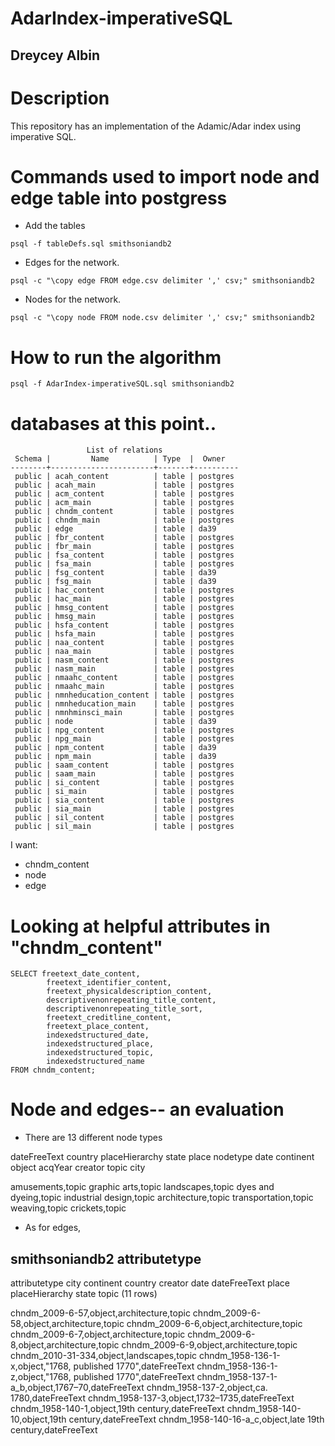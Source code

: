 # AdarIndex-imperativeSQL
## Dreycey Albin

# Description
This repository has an implementation of the Adamic/Adar index using imperative SQL.

# Commands used to import node and edge table into postgress

* Add the tables 
```
psql -f tableDefs.sql smithsoniandb2
```
* Edges for the network. 
```
psql -c "\copy edge FROM edge.csv delimiter ',' csv;" smithsoniandb2
```
* Nodes for the network.
```
psql -c "\copy node FROM node.csv delimiter ',' csv;" smithsoniandb2
```

# How to run the algorithm
```                     
psql -f AdarIndex-imperativeSQL.sql smithsoniandb2
```

# databases at this point.. 

```
                 List of relations
 Schema |         Name          | Type  |  Owner   
--------+-----------------------+-------+----------
 public | acah_content          | table | postgres
 public | acah_main             | table | postgres
 public | acm_content           | table | postgres
 public | acm_main              | table | postgres
 public | chndm_content         | table | postgres
 public | chndm_main            | table | postgres
 public | edge                  | table | da39
 public | fbr_content           | table | postgres
 public | fbr_main              | table | postgres
 public | fsa_content           | table | postgres
 public | fsa_main              | table | postgres
 public | fsg_content           | table | da39
 public | fsg_main              | table | da39
 public | hac_content           | table | postgres
 public | hac_main              | table | postgres
 public | hmsg_content          | table | postgres
 public | hmsg_main             | table | postgres
 public | hsfa_content          | table | postgres
 public | hsfa_main             | table | postgres
 public | naa_content           | table | postgres
 public | naa_main              | table | postgres
 public | nasm_content          | table | postgres
 public | nasm_main             | table | postgres
 public | nmaahc_content        | table | postgres
 public | nmaahc_main           | table | postgres
 public | nmnheducation_content | table | postgres
 public | nmnheducation_main    | table | postgres
 public | nmnhminsci_main       | table | postgres
 public | node                  | table | da39
 public | npg_content           | table | postgres
 public | npg_main              | table | postgres
 public | npm_content           | table | da39
 public | npm_main              | table | da39
 public | saam_content          | table | postgres
 public | saam_main             | table | postgres
 public | si_content            | table | postgres
 public | si_main               | table | postgres
 public | sia_content           | table | postgres
 public | sia_main              | table | postgres
 public | sil_content           | table | postgres
 public | sil_main              | table | postgres
```

I want: 

* chndm_content
* node
* edge

# Looking at helpful attributes in "chndm_content"
```
SELECT freetext_date_content, 
		freetext_identifier_content, 
		freetext_physicaldescription_content, 
		descriptivenonrepeating_title_content,
		descriptivenonrepeating_title_sort,
		freetext_creditline_content,
		freetext_place_content,
		indexedstructured_date,
        indexedstructured_place,
		indexedstructured_topic,
		indexedstructured_name
FROM chndm_content;
```

# Node and edges-- an evaluation 

* There are 13 different node types

 dateFreeText
 country
 placeHierarchy
 state
 place
 nodetype
 date
 continent
 object
 acqYear
 creator
 topic
 city

amusements,topic
graphic arts,topic
landscapes,topic
dyes and dyeing,topic
industrial design,topic
architecture,topic
transportation,topic
weaving,topic
crickets,topic


* As for edges, 


 smithsoniandb2 
 attributetype  
----------------
 attributetype
 city
 continent
 country
 creator
 date
 dateFreeText
 place
 placeHierarchy
 state
 topic
(11 rows)

chndm_2009-6-57,object,architecture,topic
chndm_2009-6-58,object,architecture,topic
chndm_2009-6-6,object,architecture,topic
chndm_2009-6-7,object,architecture,topic
chndm_2009-6-8,object,architecture,topic
chndm_2009-6-9,object,architecture,topic
chndm_2010-31-334,object,landscapes,topic
chndm_1958-136-1-x,object,"1768, published 1770",dateFreeText
chndm_1958-136-1-z,object,"1768, published 1770",dateFreeText
chndm_1958-137-1-a_b,object,1767–70,dateFreeText
chndm_1958-137-2,object,ca. 1780,dateFreeText
chndm_1958-137-3,object,1732–1735,dateFreeText
chndm_1958-140-1,object,19th century,dateFreeText
chndm_1958-140-10,object,19th century,dateFreeText
chndm_1958-140-16-a_c,object,late 19th century,dateFreeText

